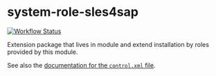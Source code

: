 system-role-sles4sap
==============================

[![Workflow Status](https://github.com/yast/system-role-sels4sap/workflows/CI/badge.svg?branch=master)](
https://github.com/yast/system-role-sels4sap/actions?query=branch%3Amaster)

Extension package that lives in module and extend installation by roles provided by this module.

See also the [documentation for the `control.xml` file][1].

[1]: https://github.com/yast/yast-installation/blob/master/doc/control-file.md
